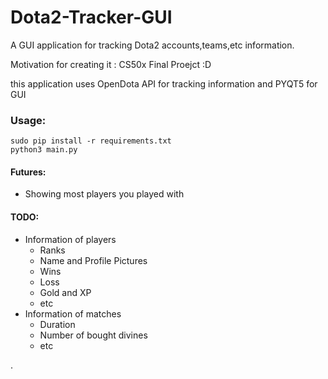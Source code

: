 # Dota2-Tracker-GUI
A GUI application for tracking Dota2 accounts,teams,etc information.

Motivation for creating it : CS50x Final Proejct :D

this application uses OpenDota API for tracking information and PYQT5 for GUI


### Usage:
```
sudo pip install -r requirements.txt
python3 main.py
```
#### Futures:
* Showing most players you played with

#### TODO:
* Information of players
  * Ranks
  * Name and Profile Pictures
  * Wins
  * Loss
  * Gold and XP
  * etc
* Information of matches
  *  Duration
  *  Number of bought divines
  *  etc

.
